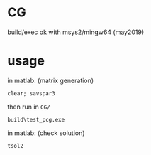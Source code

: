 # CG

build/exec ok with msys2/mingw64 (may2019)

# usage

in matlab: (matrix generation)
```
clear; savspar3
```
then run in `CG/`
```
build\test_pcg.exe
```
in matlab: (check solution)
```
tsol2
```
